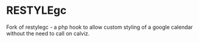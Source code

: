 # RESTYLEgc
Fork of restylegc - a php hook  to allow custom styling of a google calendar without the need to call on calviz.
